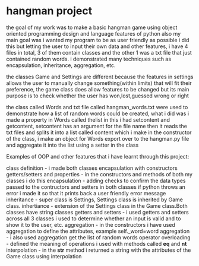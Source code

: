 # hangman project
the goal of my work was to make a basic hangman game using object oriented programming design and language features of python also
my main goal was i wanted my program to be as user friendly as possible i did this but letting the user to input their own data
and other features, i have 4 files in total, 3 of them contain classes and the other 1 was a txt file that just contained random 
words. i demonstrated many techniques such as encapsulation, inheritance, aggregation, etc.

the classes Game and Settings are different because the features in settings allows the user to manually change something(within 
limits) that will fit their preference, the game class does allow features to be changed but its main purpose is to check whether
the user has won,lost,guessed wrong or right

the class called Words and txt file called hangman_words.txt were used to demonstrate how a list of random words could be 
created, what i did was i made a property in Words called thelist in this i had setcontent and getcontent, setcontent 
has an argument for the file name then it reads the txt files and splits it into a list called content which i make in the 
constructor of the class, i make an object for Words export over to the hangman.py file and aggregate it into the list using
a setter in the class

Examples of OOP and other features that i have learnt through this project:

class definition - i made both classes
encapsulation with constructors getters/setters and properties - in the constructors and methods of both my classes i do this
encapsulation - adding checks to confirm the data types passed to the contructors and setters in both classes if python throws
                an error i made it so that it prints back a user friendly error message
inheritance - super class is Settings, Settings class is inherited by Game class.
inhertiance - extension of the Settings class in the Game class.Both classes have string classes
getters and setters - i used getters and setters across all 3 classes i used to determine whether an input is valid and to show
                    it to the user, etc.
aggregation -  in the constructors i have used aggregation to define the attributes, example self._word=word
aggregation - i also used aggregation get the list of random words
operator overloading - defined the meaning of operations i used with methods called __eq__ and __nt__
interpolation - in the __str__ method i returned a string with the attributes of the Game class using interpolation


